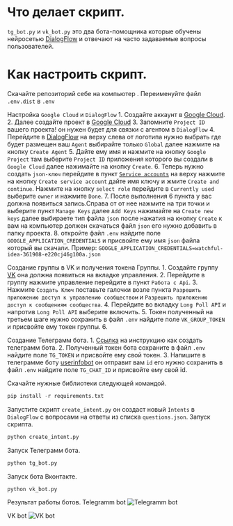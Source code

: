 
# Что делает скрипт.
`tg_bot.py` и `vk_bot.py`  это два бота-помощника которые обучены нейросетью [DialogFlow](https://dialogflow.cloud.google.com/) и отвечают на часто задаваемые вопросы пользователей.


# Как настроить скрипт.
Cкачайте репозиторий себе на компьютер .
Переименуйте файл `.env.dist` в `.env`

Настройка `Google Cloud` и `DialogFlow`
	1. Создайте аккаунт в [Google Cloud]('https://console.cloud.google.com/welcome?project=regal-fortress-361907).
	2. Далее создайте проект в [Google Cloud](https://console.cloud.google.com/projectcreate?previousPage=%2Fwelcome%3Fproject%3Dregal-fortress-361907&organizationId=0)
	3. Запомните `Project ID` вашего проекта! он нужен будет  для связки с агентом в `DialogFlow`
	4. Перейдите в [DialogFlow](https://dialogflow.cloud.google.com/#/newAgent) на верху слева от логотипа нужно выбрать где будет размещен ваш `Agent` выбирайте только `Global`   далее нажмите на кнопку `Create Agent`
	5. Дайте ему имя и нажмите на кнопку `Google Project` там выберите `Project ID` приложения  которого вы создали в `Google Cloud` далее нажимайте на кнопку `Create`.
	6. Теперь нужно создать `json-ключ` перейдите в пункт [`Service accounts`](https://console.cloud.google.com/iam-admin/serviceaccounts?project=regal-fortress-361907) на верху нажмите на кнопку `Create service account` дайте имя ключу и жмите `Create and continue`.
	Нажмите на кнопку `select role` перейдите в  `Currently used` выберите  `owner` и нажмите `Done`.
	7. После выполнения 6 пункта у вас должна появиться запись.Справа от от нее нажмите на три точки и выберите пункт `Manage Keys` далее `Add Keys` нажимайте на `Create new keys` далее выбираете  тип файла `json` после нажатия на кнопку `Create` к вам на компьютер должен скачаться файл `json` его нужно добавить в папку проекта.
	8. откройте файл `.env` найдите поле `GOOGLE_APPLICATION_CREDENTIALS` и присвойте ему имя `json` файла который вы скачали. 
	Пример: `GOOGLE_APPLICATION_CREDENTIALS=watchful-idea-361908-e220cj46g100a.json` 

Создание группы в VK и получения токена Группы.
	1. Создайте группу [VK](https://vk.com/) она должна появиться на вкладке управления.
	2. Перейдите в группу нажмите управление перейдите в пункт `Работа с Api`. 
	3. Нажмите `Создать Ключ` поставьте галочки возле пункта `Разрешить приложению доступ к управлению сообществом` и `Разрешить приложению доступ к сообщениям сообщества`.
	4. Перейдите  во вкладку `Long Poll API` и напротив `Long Poll API` выберите включить.
	5. Токен полученный на третьем шаге нужно сохранить в файл `.env` найдите поле `VK_GROUP_TOKEN` и присвойте ему токен группы. 
	6. 
 
Создание Телеграмм бота.
	1. [Ссылка](https://lifehacker.ru/kak-sozdat-bota-v-telegram/) на инструкцию как создать телеграмм бота.
	2. Полученный токен бота сохраните в файл `.env` найдите поле `TG_TOKEN` и присвойте ему свой токен.
	3. Напишите в телеграмме боту [userinfobot](https://t.me/userinfobot) он отправит вам `id` его нужно сохранить в файл `.env` найдите поле `TG_CHAT_ID` и присвойте ему свой id.
	
Скачайте нужные библиотеки следующей командой.
```python
pip install -r requirements.txt
```
Запустите скрипт `create_intent.py` он создаст новый `Intents` в `DialogFlow` с вопросами на ответы из списка `questions.json`.
Запуск скрипта.
```python 
python create_intent.py
```
Запуск Телеграмм бота.
```python
python tg_bot.py
```
Запуск бота Вконтакте.
```python
python vk_bot.py
```
Результат работы ботов.
Telegramm bot 
![Telegramm bot](/gif/tg.gif "работа бота")

VK bot 
![VK bot](/gif/vk.gif "работа бота")
 







